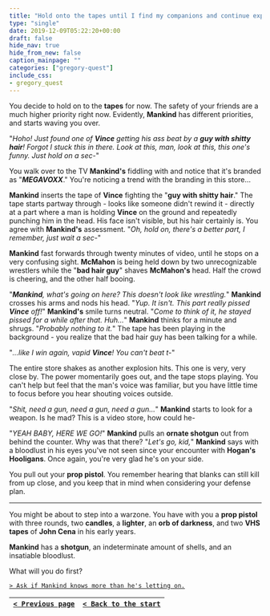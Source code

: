 ```yaml
---
title: "Hold onto the tapes until I find my companions and continue exploring the city."
type: "single"
date: 2019-12-09T05:22:20+00:00
draft: false
hide_nav: true
hide_from_new: false
caption_mainpage: ""
categories: ["gregory-quest"]
include_css:
- gregory_quest
---
```


You decide to hold on to the **tapes** for now. The safety of your friends are a much higher priority right now. Evidently, **Mankind** has different priorities, and starts waving you over.

"*Hoho! Just found one of **Vince** getting his ass beat by a **guy with shitty hair**! Forgot I stuck this in there. Look at this, man, look at this, this one's funny. Just hold on a sec-*"

You walk over to the TV **Mankind's** fiddling with and notice that it's branded as "***MEGAVOXX***." You're noticing a trend with the branding in this store…

**Mankind** inserts the tape of **Vince** fighting the "**guy with shitty hair**." The tape starts partway through - looks like someone didn't rewind it - directly at a part where a man is holding **Vince** on the ground and repeatedly punching him in the head. His face isn't visible, but his hair certainly is. You agree with **Mankind's** assessment. "*Oh, hold on, there's a better part, I remember, just wait a sec-*"

**Mankind** fast forwards through twenty minutes of video, until he stops on a very confusing sight. **McMahon** is being held down by two unrecognizable wrestlers while the "**bad hair guy**" shaves **McMahon's** head. Half the crowd is cheering, and the other half booing.

"***Mankind**, what's going on here? This doesn't look like wrestling.*" **Mankind** crosses his arms and nods his head. "*Yup. It isn't. This part really pissed **Vince** off!*" **Mankind's** smile turns neutral. "*Come to think of it, he stayed pissed for a while after that. Huh...*" **Mankind** thinks for a minute and shrugs. "*Probably nothing to it.*" The tape has been playing in the background - you realize that the bad hair guy has been talking for a while.

"*...like I win again, vapid **Vince**! You can't beat t-*"

The entire store shakes as another explosion hits. This one is very, very close by. The power momentarily goes out, and the tape stops playing. You can't help but feel that the man's voice was familiar, but you have little time to focus before you hear shouting voices outside.

"*Shit, need a gun, need a gun, need a gun...*" **Mankind** starts to look for a weapon. Is he mad? This is a video store, how could he-

"*YEAH BABY, HERE WE GO!*" **Mankind** pulls an **ornate shotgun** out from behind the counter. Why was that there? "*Let's go, kid,*" **Mankind** says with a bloodlust in his eyes you've not seen since your encounter with **Hogan's Hooligans**. Once again, you're very glad he's on your side.

You pull out your **prop pistol**. You remember hearing that blanks can still kill from up close, and you keep that in mind when considering your defense plan.

---

You might be about to step into a warzone. You have with you a **prop pistol** with three rounds, two **candles**, a **lighter**, an **orb of darkness**, and two **VHS tapes** of **John Cena** in his early years. 

**Mankind** has a **shotgun**, an indeterminate amount of shells, and an insatiable bloodlust.

What will you do first?

[``> Ask if Mankind knows more than he's letting on.``](../39)

|[``< Previous page``](../37)|[``< Back to the start``](../)|
|---|---|